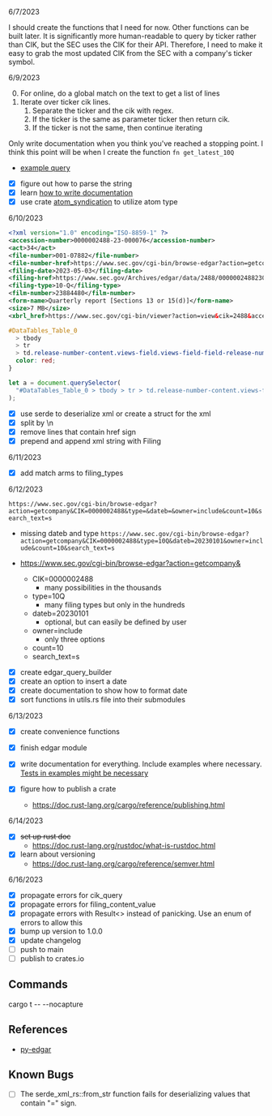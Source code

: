 6/7/2023

I should create the functions that I need for now.
Other functions can be built later.
It is significantly more human-readable to query by ticker rather than CIK, but the SEC uses the CIK for their API. Therefore, I need to make it easy to grab the most updated CIK from the SEC with a company's ticker symbol.

6/9/2023

0. For online, do a global match on the text to get a list of lines
1. Iterate over ticker cik lines.
   1. Separate the ticker and the cik with regex.
   2. If the ticker is the same as parameter ticker then return cik.
   3. If the ticker is not the same, then continue iterating

Only write documentation when you think you've reached a stopping point.
I think this point will be when I create the function `fn get_latest_10Q`

- [example query](https://www.sec.gov/cgi-bin/browse-edgar?action=getcompany&CIK=0000002488&type=10-K&count=10&output=atom)

- [x] figure out how to parse the string
- [x] learn [how to write documentation](https://doc.rust-lang.org/rustdoc/write-documentation/what-to-include.html)
- [x] use crate [atom_syndication](https://crates.io/crates/atom_syndication) to utilize atom type

6/10/2023

```xml
<?xml version="1.0" encoding="ISO-8859-1" ?>
<accession-number>0000002488-23-000076</accession-number>
<act>34</act>
<file-number>001-07882</file-number>
<file-number-href>https://www.sec.gov/cgi-bin/browse-edgar?action=getcompany&filenum=001-07882&owner=include&count=10</file-number-href>
<filing-date>2023-05-03</filing-date>
<filing-href>https://www.sec.gov/Archives/edgar/data/2488/000000248823000076/0000002488-23-000076-index.htm</filing-href>
<filing-type>10-Q</filing-type>
<film-number>23884480</film-number>
<form-name>Quarterly report [Sections 13 or 15(d)]</form-name>
<size>7 MB</size>
<xbrl_href>https://www.sec.gov/cgi-bin/viewer?action=view&cik=2488&accession_number=0000002488-23-000076&xbrl_type=v</xbrl_href>
```

```css
#DataTables_Table_0
  > tbody
  > tr
  > td.release-number-content.views-field.views-field-field-release-number.is-active.sorting_1 {
  color: red;
}
```

```js
let a = document.querySelector(
  "#DataTables_Table_0 > tbody > tr > td.release-number-content.views-field.views-field-field-release-number.is-active.sorting_1"
);
```

- [x] use serde to deserialize xml or create a struct for the xml
- [x] split by \n
- [x] remove lines that contain href sign
- [x] prepend and append xml string with Filing

6/11/2023

- [x] add match arms to filing_types

6/12/2023

`https://www.sec.gov/cgi-bin/browse-edgar?action=getcompany&CIK=0000002488&type=&dateb=&owner=include&count=10&search_text=s`
- missing dateb and type
  `https://www.sec.gov/cgi-bin/browse-edgar?action=getcompany&CIK=0000002488&type=10Q&dateb=20230101&owner=include&count=10&search_text=s`

- https://www.sec.gov/cgi-bin/browse-edgar?action=getcompany&
  - CIK=0000002488
    - many possibilities in the thousands
  - type=10Q
    - many filing types but only in the hundreds
  - dateb=20230101
    - optional, but can easily be defined by user
  - owner=include
    - only three options
  - count=10
  - search_text=s

- [x] create edgar_query_builder
- [x] create an option to insert a date
- [x] create documentation to show how to format date
- [x] sort functions in utils.rs file into their submodules

6/13/2023

- [x] create convenience functions
- [x] finish edgar module

- [x] write documentation for everything. Include examples where necessary. [Tests in examples might be necessary](https://doc.rust-lang.org/rustdoc/write-documentation/documentation-tests.html)
- [x] figure how to publish a crate
  - https://doc.rust-lang.org/cargo/reference/publishing.html

6/14/2023

- [x] ~~set up rust doc~~
  - https://doc.rust-lang.org/rustdoc/what-is-rustdoc.html
- [x] learn about versioning
  - https://doc.rust-lang.org/cargo/reference/semver.html

6/16/2023

- [x] propagate errors for cik_query
- [x] propagate errors for filing_content_value
- [x] propagate errors with Result<> instead of panicking. Use an enum of errors to allow this
- [x] bump up version to 1.0.0
- [x] update changelog
- [ ] push to main
- [ ] publish to crates.io

## Commands

cargo t -- --nocapture

## References

- [py-edgar](https://github.com/joeyism/py-edgar/tree/master)

## Known Bugs

- [ ] The serde_xml_rs::from_str function fails for deserializing values that contain "=" sign.
